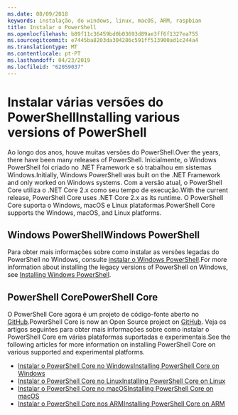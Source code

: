 ```yaml
---
ms.date: 08/09/2018
keywords: instalação, do windows, linux, macOS, ARM, raspbian
title: Instalar o PowerShell
ms.openlocfilehash: b89f11c36459bd0b03693d89ae3ff6f1327ea755
ms.sourcegitcommit: e7445ba8203da304286c591ff513900ad1c244a4
ms.translationtype: MT
ms.contentlocale: pt-PT
ms.lasthandoff: 04/23/2019
ms.locfileid: "62059037"
---
```

# <a name="installing-various-versions-of-powershell"></a><span data-ttu-id="cc0fe-103">Instalar várias versões do PowerShell</span><span class="sxs-lookup"><span data-stu-id="cc0fe-103">Installing various versions of PowerShell</span></span>

<span data-ttu-id="cc0fe-104">Ao longo dos anos, houve muitas versões do PowerShell.</span><span class="sxs-lookup"><span data-stu-id="cc0fe-104">Over the years, there have been many releases of PowerShell.</span></span> <span data-ttu-id="cc0fe-105">Inicialmente, o Windows PowerShell foi criado no .NET Framework e só trabalhou em sistemas Windows.</span><span class="sxs-lookup"><span data-stu-id="cc0fe-105">Initially, Windows PowerShell was built on the .NET Framework and only worked on Windows systems.</span></span> <span data-ttu-id="cc0fe-106">Com a versão atual, o PowerShell Core utiliza o .NET Core 2.x como seu tempo de execução.</span><span class="sxs-lookup"><span data-stu-id="cc0fe-106">With the current release, PowerShell Core uses .NET Core 2.x as its runtime.</span></span> <span data-ttu-id="cc0fe-107">O PowerShell Core suporta o Windows, macOS e Linux plataformas.</span><span class="sxs-lookup"><span data-stu-id="cc0fe-107">PowerShell Core supports the Windows, macOS, and Linux platforms.</span></span>

## <a name="windows-powershell"></a><span data-ttu-id="cc0fe-108">Windows PowerShell</span><span class="sxs-lookup"><span data-stu-id="cc0fe-108">Windows PowerShell</span></span>

<span data-ttu-id="cc0fe-109">Para obter mais informações sobre como instalar as versões legadas do PowerShell no Windows, consulte [instalar o Windows PowerShell](installing-windows-powershell.md).</span><span class="sxs-lookup"><span data-stu-id="cc0fe-109">For more information about installing the legacy versions of PowerShell on Windows, see [Installing Windows PowerShell](installing-windows-powershell.md).</span></span>

## <a name="powershell-core"></a><span data-ttu-id="cc0fe-110">PowerShell Core</span><span class="sxs-lookup"><span data-stu-id="cc0fe-110">PowerShell Core</span></span>

<span data-ttu-id="cc0fe-111">O PowerShell Core agora é um projeto de código-fonte aberto no [GitHub](https://github.com/powershell/powershell).</span><span class="sxs-lookup"><span data-stu-id="cc0fe-111">PowerShell Core is now an Open Source project on [GitHub](https://github.com/powershell/powershell).</span></span>
<span data-ttu-id="cc0fe-112">Veja os artigos seguintes para obter mais informações sobre como instalar o PowerShell Core em várias plataformas suportadas e experimentais.</span><span class="sxs-lookup"><span data-stu-id="cc0fe-112">See the following articles for more information on installing PowerShell Core on various supported and experimental platforms.</span></span>

- [<span data-ttu-id="cc0fe-113">Instalar o PowerShell Core no Windows</span><span class="sxs-lookup"><span data-stu-id="cc0fe-113">Installing PowerShell Core on Windows</span></span>](Installing-PowerShell-Core-on-Windows.md)
- [<span data-ttu-id="cc0fe-114">Instalar o PowerShell Core no Linux</span><span class="sxs-lookup"><span data-stu-id="cc0fe-114">Installing PowerShell Core on Linux</span></span>](Installing-PowerShell-Core-on-Linux.md)
- [<span data-ttu-id="cc0fe-115">Instalar o PowerShell Core no macOS</span><span class="sxs-lookup"><span data-stu-id="cc0fe-115">Installing PowerShell Core on macOS</span></span>](Installing-PowerShell-Core-on-macOS.md)
- [<span data-ttu-id="cc0fe-116">Instalar o PowerShell Core nos ARM</span><span class="sxs-lookup"><span data-stu-id="cc0fe-116">Installing PowerShell Core on ARM</span></span>](PowerShell-Core-on-ARM.md)

